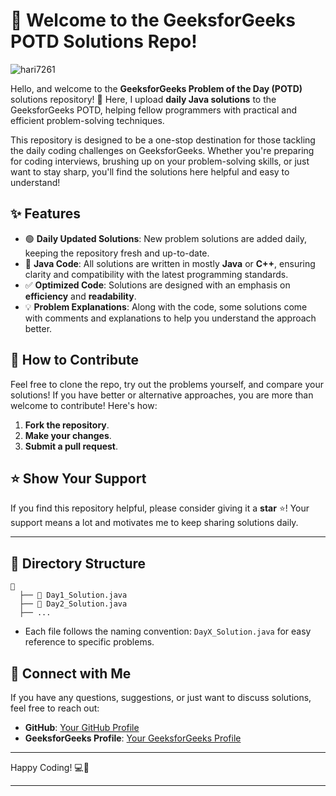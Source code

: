 # 👋 Welcome to the GeeksforGeeks POTD Solutions Repo!

<p align="left"> <img src="https://komarev.com/ghpvc/?username=hari7261&label=Profile%20views&color=0e75b6&style=flat" alt="hari7261" /> </p>

Hello, and welcome to the **GeeksforGeeks Problem of the Day (POTD)** solutions repository! 🎉 Here, I upload **daily Java solutions** to the GeeksforGeeks POTD, helping fellow programmers with practical and efficient problem-solving techniques.

This repository is designed to be a one-stop destination for those tackling the daily coding challenges on GeeksforGeeks. Whether you're preparing for coding interviews, brushing up on your problem-solving skills, or just want to stay sharp, you'll find the solutions here helpful and easy to understand!

## ✨ Features

- 🟢 **Daily Updated Solutions**: New problem solutions are added daily, keeping the repository fresh and up-to-date.
- 📘 **Java Code**: All solutions are written in mostly **Java** or **C++**, ensuring clarity and compatibility with the latest programming standards.
- ✅ **Optimized Code**: Solutions are designed with an emphasis on **efficiency** and **readability**.
- 💡 **Problem Explanations**: Along with the code, some solutions come with comments and explanations to help you understand the approach better.

## 🌟 How to Contribute

Feel free to clone the repo, try out the problems yourself, and compare your solutions! If you have better or alternative approaches, you are more than welcome to contribute! Here's how:

1. **Fork the repository**.
2. **Make your changes**.
3. **Submit a pull request**.

## ⭐ Show Your Support

If you find this repository helpful, please consider giving it a **star** ⭐! Your support means a lot and motivates me to keep sharing solutions daily.

---

## 📂 Directory Structure

```
📁
  ├── 📄 Day1_Solution.java
  ├── 📄 Day2_Solution.java
  ├── ...
```

- Each file follows the naming convention: `DayX_Solution.java` for easy reference to specific problems.

## 🤝 Connect with Me

If you have any questions, suggestions, or just want to discuss solutions, feel free to reach out:

- **GitHub**: [Your GitHub Profile](https://github.com/hari7261)
- **GeeksforGeeks Profile**: [Your GeeksforGeeks Profile](https://www.geeksforgeeks.org/user/hariompanxpi8/)

---

Happy Coding! 💻🚀

---

